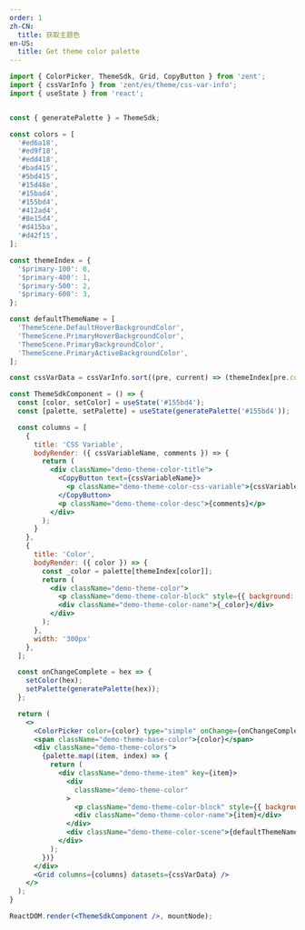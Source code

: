 ```yaml
---
order: 1
zh-CN:
  title: 获取主题色
en-US:
  title: Get theme color palette
---
```


```jsx
import { ColorPicker, ThemeSdk, Grid, CopyButton } from 'zent';
import { cssVarInfo } from 'zent/es/theme/css-var-info';
import { useState } from 'react';


const { generatePalette } = ThemeSdk;

const colors = [
  '#ed6a18',
  '#ed9f18',
  '#edd418',
  '#bad415',
  '#5bd415',
  '#15d48e',
  '#15bad4',
  '#155bd4',
  '#412ad4',
  '#8e15d4',
  '#d415ba',
  '#d42f15',
];

const themeIndex = {
  '$primary-100': 0,
  '$primary-400': 1,
  '$primary-500': 2,
  '$primary-600': 3,
};

const defaultThemeName = [
  'ThemeScene.DefaultHoverBackgroundColor',
  'ThemeScene.PrimaryHoverBackgroundColor',
  'ThemeScene.PrimaryBackgroundColor',
  'ThemeScene.PrimaryActiveBackgroundColor',
];

const cssVarData = cssVarInfo.sort((pre, current) => (themeIndex[pre.color] - themeIndex[current.color]));

const ThemeSdkComponent = () => {
  const [color, setColor] = useState('#155bd4');
  const [palette, setPalette] = useState(generatePalette('#155bd4'));

  const columns = [
    {
      title: 'CSS Variable',
      bodyRender: ({ cssVariableName, comments }) => {
        return (
          <div className="demo-theme-color-title">
            <CopyButton text={cssVariableName}>
              <p className="demo-theme-color-css-variable">{cssVariableName}</p>
            </CopyButton>
            <p className="demo-theme-color-desc">{comments}</p>
          </div>
        );
      }
    },
    {
      title: 'Color',
      bodyRender: ({ color }) => {
        const _color = palette[themeIndex[color]];
        return (
          <div className="demo-theme-color">
            <p className="demo-theme-color-block" style={{ background: _color }}></p>
            <div className="demo-theme-color-name">{_color}</div>
          </div>
        );
      },
      width: '300px'
    },
  ];

  const onChangeComplete = hex => {
    setColor(hex);
    setPalette(generatePalette(hex));
  };

  return (
    <>
      <ColorPicker color={color} type="simple" onChange={onChangeComplete} presetColors={colors} />
      <span className="demo-theme-base-color">{color}</span>
      <div className="demo-theme-colors">
        {palette.map((item, index) => {
          return (
            <div className="demo-theme-item" key={item}>
              <div
                className="demo-theme-color"
              >
                <p className="demo-theme-color-block" style={{ background: item }}></p>
                <div className="demo-theme-color-name">{item}</div>
              </div>
              <div className="demo-theme-color-scene">{defaultThemeName[index]}</div>
            </div>
          );
        })}
      </div>
      <Grid columns={columns} datasets={cssVarData} />
    </>
  );
}

ReactDOM.render(<ThemeSdkComponent />, mountNode);
```
<style>
.demo-theme-color-title {
  font-size: 14px;
  color: #333;
}

.demo-theme-color-css-variable {
  cursor: pointer;
}

.demo-theme-color-desc {
  font-size: 12px;
  color: #999;
}

.demo-theme-color {
  margin: 4px 8px 4px 4px;
  width: 80px;
}

.demo-theme-color-scene {
  line-height: 40px;
  color: #999;
}

.demo-theme-color-block {
  width: 80px;
  height: 30px;
  margin-bottom: 4px;
  border-radius: 2px;
  display: flex;
  justify-content: center;
  align-items: center;
  color: #000;
}

.demo-theme-color-name {
  color: #333;
  text-align: center;
}

.demo-theme-base-color {
  margin-left: 4px;
}

.demo-theme-colors {
  margin-top: 12px;
  display: flex;
  flex-direction: column;
  margin-bottom: 16px;
}

.demo-theme-item {
  display: flex;
}
</style>
